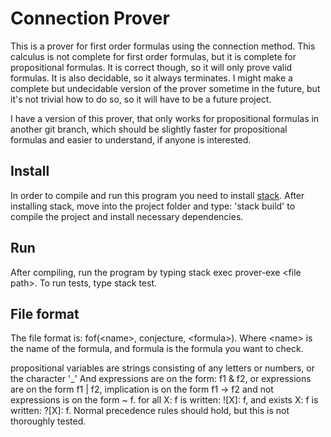 # Connection Prover

This is a prover for first order formulas using the connection method. This
calculus is not complete for first order formulas, but it is complete for
propositional formulas. It is correct though, so it will only prove valid
formulas. It is also decidable, so it always terminates. I might make a complete
but undecidable version of the prover sometime in the future, but it's not
trivial how to do so, so it will have to be a future project.

I have a version of this prover, that only works for propositional formulas in
another git branch, which should be slightly faster for propositional formulas
and easier to understand, if anyone is interested.

## Install

In order to compile and run this program you need to install [stack](https://docs.haskellstack.org/en/stable/install_and_upgrade/).
After installing stack, move into the project folder and type: 'stack build' to
compile the project and install necessary dependencies.

## Run

After compiling, run the program by typing stack exec prover-exe \<file path\>.
To run tests, type stack test.

## File format

The file format is: fof(\<name\>, conjecture, \<formula\>). Where \<name\> is
the name of the formula, and formula is the formula you want to check.

propositional variables are strings consisting of any letters or numbers, or the
character '_'  And expressions are on the form: f1 & f2, or expressions are on
the form f1 | f2, implication is on the form f1 -> f2 and not expressions is on
the form ~ f. for all X: f is written: ![X]: f,  and exists X: f is written:
?[X]: f. Normal precedence rules should hold, but this is not thoroughly tested.
